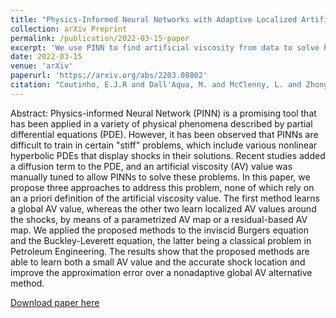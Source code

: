 ```yaml
---
title: "Physics-Informed Neural Networks with Adaptive Localized Artificial Viscosity"
collection: arXiv Preprint
permalink: /publication/2022-03-15-paper
excerpt: 'We use PINN to find artificial viscosity from data to solve hyperbolic PDEs.'
date: 2022-03-15
venue: 'arXiv'
paperurl: 'https://arxiv.org/abs/2203.08802'
citation: "Coutinho, E.J.R and Dall'Aqua, M. and McClenny, L. and Zhong, M. and Braga-Neto, U. and Gildin, E. (2022). &quot;Physics-Informed Neural Networks with Adaptive Localized Artificial Viscosity.&quot; <i>arXiv</i>."
---
```

Abstract: Physics-informed Neural Network (PINN) is a promising tool that has been applied in a variety of physical phenomena described by partial differential equations (PDE). However, it has been observed that PINNs are difficult to train in certain "stiff" problems, which include various nonlinear hyperbolic PDEs that display shocks in their solutions. Recent studies added a diffusion term to the PDE, and an artificial viscosity (AV) value was manually tuned to allow PINNs to solve these problems. In this paper, we propose three approaches to address this problem, none of which rely on an a priori definition of the artificial viscosity value. The first method learns a global AV value, whereas the other two learn localized AV values around the shocks, by means of a parametrized AV map or a residual-based AV map. We applied the proposed methods to the inviscid Burgers equation and the Buckley-Leverett equation, the latter being a classical problem in Petroleum Engineering. The results show that the proposed methods are able to learn both a small AV value and the accurate shock location and improve the approximation error over a nonadaptive global AV alternative method.

[Download paper here](https://arxiv.org/pdf/2203.08802)

